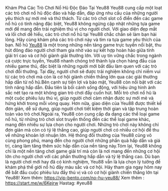 Khám Phá Các Trò Chơi Nổ Hũ Độc Đáo Tại Yeu88
Yeu88 cung cấp một loạt các trò chơi nổ hũ độc đáo và hấp dẫn, đáp ứng nhu cầu của những người yêu thích sự mới mẻ và thử thách. Từ các trò chơi slot cổ điển đến các game nổ hũ có tính năng đặc biệt, Yeu88 không ngừng cập nhật những tựa game mới để mang đến trải nghiệm thú vị cho người chơi. Với giao diện đẹp mắt và lối chơi dễ hiểu, các trò chơi nổ hũ tại Yeu88 chắc chắn sẽ làm bạn hài lòng. Hãy cùng khám phá các trò chơi này và tìm ra tựa game yêu thích của bạn.
Nổ hũ [Yeu88](https://vip-bento.com/) là một trong những nền tảng game trực tuyến nổi bật, thu hút đông đảo người chơi tham gia nhờ vào sự kết hợp hoàn hảo giữa tính giải trí cao và cơ hội giành giải thưởng lớn. Với uy tín vững chắc trong ngành cá cược trực tuyến, Yeu88 nhanh chóng trở thành lựa chọn hàng đầu của nhiều game thủ, đặc biệt là những người mới bắt đầu làm quen với các trò chơi đổi thưởng. Tại đây, người chơi sẽ được trải nghiệm không chỉ niềm vui từ các trò chơi mà còn là cơ hội giành chiến thắng lớn qua các giải thưởng hấp dẫn từ nổ hũ.Bên cạnh sự tiện lợi và bảo mật, Yeu88 còn nổi bật với các tính năng hấp dẫn. Đầu tiên là bối cảnh sống động, với hiệu ứng hình ảnh sắc nét tạo ra một không gian trò chơi đầy cuốn hút. Mỗi trò chơi nổ hũ là một cuộc phiêu lưu thú vị, giúp người chơi cảm nhận được sự mới mẻ và hứng khởi trong mỗi vòng quay. Hơn nữa, giao diện của Yeu88 được thiết kế đơn giản, dễ sử dụng, giúp người chơi tiết kiệm thời gian và tập trung hoàn toàn vào trò chơi.Ngoài ra, Yeu88 còn cung cấp đa dạng các thể loại game nổ hũ, từ những trò chơi slot truyền thống đến các thể loại game khác, mang đến nhiều sự lựa chọn cho người chơi. Những trò chơi này không chỉ đơn giản mà còn có tỷ lệ thắng cao, giúp người chơi có nhiều cơ hội để thu về những khoản lợi nhuận lớn. Hệ thống đổi thưởng của Yeu88 cũng vô cùng phong phú, mang đến cho người chơi những phần quà hấp dẫn và giá trị, càng làm tăng thêm sức hấp dẫn của nền tảng này.Tóm lại, Yeu88 không chỉ là một nền tảng chơi game giải trí mà còn là nơi mang đến những cơ hội lớn cho người chơi với các phần thưởng hấp dẫn và tỷ lệ thắng cao. Dù bạn là người chơi mới hay đã có kinh nghiệm, Yeu88 vẫn là lựa chọn lý tưởng để khám phá thế giới nổ hũ đầy màu sắc và cơ hội. Hãy tham gia ngay hôm nay để bắt đầu cuộc phiêu lưu đầy thú vị và có cơ hội giành chiến thắng lớn tại Yeu88!
Xem thêm: https://vip-bento.com/no-hu-yeu88/
Xem thêm  : https://start.me/w/6Kejrw
Hastag: #yeu88
